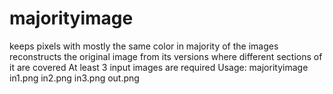 # majorityimage
keeps pixels with mostly the same color in majority of the images
reconstructs the original image from its versions where different sections of it are covered
At least 3 input images are required
Usage: majorityimage in1.png in2.png in3.png out.png
